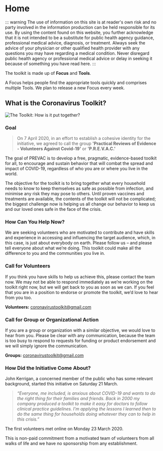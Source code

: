 # Home

::: warning
The use of information on this site is at reader's own risk and no party involved in the information production can be held responsible for its use. By using the content found on this website, you further acknowledge that it is not intended to be a substitute for public health agency guidance, professional medical advice, diagnosis, or treatment. Always seek the advice of your physician or other qualified health provider with any questions you may have regarding a medical condition. Never disregard public health agency or professional medical advice or delay in seeking it because of something you have read here.
:::

The toolkit is made up of **Focus** and **Tools**.

A Focus helps people find the appropriate tools quickly and comprises multiple Tools. We plan to release a new Focus every week.

## What is the Coronavirus Toolkit?

![The Toolkit: How is it put together?](/Facebook-cover.jpg)

### Goal

> On 7 April 2020, in an effort to establish a cohesive identity for the initiative, we agreed to call the group **'Practical Reviews of Evidence - Volunteers Against Covid-19'** or **'P.R.E.V.A.C.'**

The goal of PREVAC is to develop a free, pragmatic, evidence-based toolkit for all, to encourage and sustain behavior that will combat the spread and impact of COVID-19, regardless of who you are or where you live in the world.

The objective for the toolkit is to bring together what every household needs to know to keep themselves as safe as possible from infection, and minimise any risk they may pose to others. Until proven vaccines and treatments are available, the contents of the toolkit will not be complicated; the biggest challenge now is helping us all change our behavior to keep us and our loved ones safe in the face of the crisis.

### How Can You Help Now?

We are seeking volunteers who are motivated to contribute and have skills and experience in accessing and influencing the target audience, which, in this case, is just about everybody on earth. Please follow us – and please tell everyone about what we’re doing. This toolkit could make all the difference to you and the communities you live in.

### Call for Volunteers

If you think you have skills to help us achieve this, please contact the team now. We may not be able to respond immediately as we’re working on the toolkit right now, but we will get back to you as soon as we can. If you feel that you are in a position to endorse or promote the toolkit, we’d love to hear from you too.

**Volunteers:** <coronavirustoolkit@gmail.com>

### Call for Group or Organizational Action

If you are a group or organization with a similar objective, we would love to hear from you. Please be clear with any communication, because the team is too busy to respond to requests for funding or product endorsement and we will simply ignore the communication.

**Groups:** <coronavirustoolkit@gmail.com>

### How Did the Initiative Come About?

John Kerrigan, a concerned member of the public who has some relevant background, started this initiative on Saturday 21 March.

> _“Everyone, me included, is anxious about COVID-19 and wants to do the right thing for their families and friends. Back in 2000 my company produced a toolkit to make it easy for doctors to follow clinical practice guidelines. I’m applying the lessons I learned then to do the same thing for households doing whatever they can to help in this crisis.”_

The first volunteers met online on Monday 23 March 2020.

This is non-paid commitment from a motivated team of volunteers from all walks of life and we have no sponsorship from any establishment.
